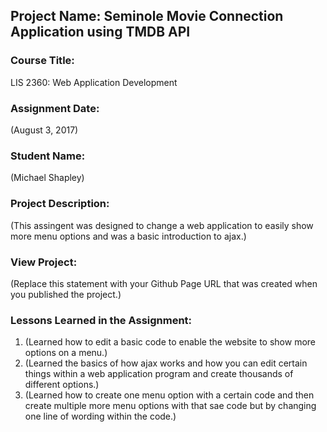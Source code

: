 ## Project Name:  Seminole Movie Connection Application using TMDB API

### Course Title:
LIS 2360:  Web Application Development

### Assignment Date:  
(August 3, 2017)

### Student Name:  
(Michael Shapley)

### Project Description:
(This assingent was designed to change a web application to easily show more menu options and was a basic introduction to ajax.)

### View Project:
(Replace this statement with your Github Page URL that was created when you 
 published the project.)

### Lessons Learned in the Assignment:
1. (Learned how to edit a basic code to enable the website to show more options on a menu.)
2. (Learned the basics of how ajax works and how you can edit certain things within a web application program and create thousands of different options.)
3. (Learned how to create one menu option with a certain code and then create multiple more menu options with that sae code but by changing one line of wording within the code.)
